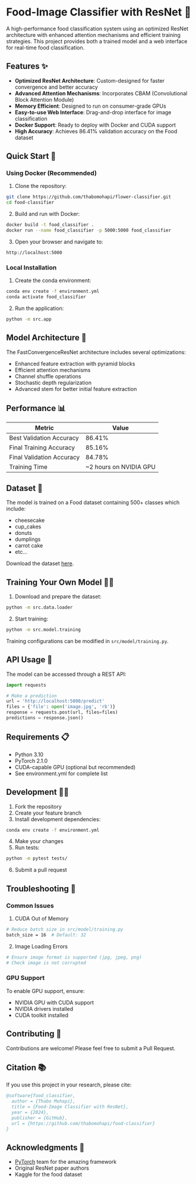 # Food-Image Classifier with ResNet 🌸

A high-performance food classification system using an optimized ResNet architecture with enhanced attention mechanisms and efficient training strategies. This project provides both a trained model and a web interface for real-time food classification.

## Features ✨

- **Optimized ResNet Architecture**: Custom-designed for faster convergence and better accuracy
- **Advanced Attention Mechanisms**: Incorporates CBAM (Convolutional Block Attention Module)
- **Memory Efficient**: Designed to run on consumer-grade GPUs
- **Easy-to-use Web Interface**: Drag-and-drop interface for image classification
- **Docker Support**: Ready to deploy with Docker and CUDA support
- **High Accuracy**: Achieves 86.41% validation accuracy on the Food dataset

## Quick Start 🚀

### Using Docker (Recommended)

1. Clone the repository:
```bash
git clone https://github.com/thabomohapi/flower-classifier.git
cd food-classifier
```

2. Build and run with Docker:
```bash
docker build -t food_classifier .
docker run --name food_classifier -p 5000:5000 food_classifier
```

3. Open your browser and navigate to:
```
http://localhost:5000
```

### Local Installation

1. Create the conda environment:
```bash
conda env create -f environment.yml
conda activate food_classifier
```

2. Run the application:
```bash
python -m src.app
```

## Model Architecture 🧠

The FastConvergenceResNet architecture includes several optimizations:

- Enhanced feature extraction with pyramid blocks
- Efficient attention mechanisms
- Channel shuffle operations
- Stochastic depth regularization
- Advanced stem for better initial feature extraction

## Performance 📊

| Metric | Value |
|--------|--------|
| Best Validation Accuracy | 86.41% |
| Final Training Accuracy | 85.16% |
| Final Validation Accuracy | 84.78% |
| Training Time | ~2 hours on NVIDIA GPU |

## Dataset 📸

The model is trained on a Food dataset containing 500+ classes which include:
- cheesecake
- cup_cakes
- donuts
- dumplings
- carrot cake
- etc...

Download the dataset [here](https://www.kaggle.com/api/v1/datasets/download/kmader/food41).

## Training Your Own Model 🏋️‍♂️

1. Download and prepare the dataset:
```bash
python -m src.data.loader
```

2. Start training:
```bash
python -m src.model.training
```

Training configurations can be modified in `src/model/training.py`.

## API Usage 🔌

The model can be accessed through a REST API:

```python
import requests

# Make a prediction
url = 'http://localhost:5000/predict'
files = {'file': open('image.jpg', 'rb')}
response = requests.post(url, files=files)
predictions = response.json()
```

## Requirements 📋

- Python 3.10
- PyTorch 2.1.0
- CUDA-capable GPU (optional but recommended)
- See environment.yml for complete list

## Development 👩‍💻

1. Fork the repository
2. Create your feature branch
3. Install development dependencies:
```bash
conda env create -f environment.yml
```
4. Make your changes
5. Run tests:
```bash
python -m pytest tests/
```
6. Submit a pull request

## Troubleshooting 🔧

### Common Issues

1. CUDA Out of Memory
```bash
# Reduce batch size in src/model/training.py
batch_size = 16  # Default: 32
```

2. Image Loading Errors
```bash
# Ensure image format is supported (jpg, jpeg, png)
# Check image is not corrupted
```

### GPU Support

To enable GPU support, ensure:
- NVIDIA GPU with CUDA support
- NVIDIA drivers installed
- CUDA toolkit installed

## Contributing 🤝

Contributions are welcome! Please feel free to submit a Pull Request.

## Citation 📚

If you use this project in your research, please cite:

```bibtex
@software{food_classifier,
  author = {Thabo Mohapi},
  title = {Food-Image Classifier with ResNet},
  year = {2024},
  publisher = {GitHub},
  url = {https://github.com/thabomohapi/food-classifier}
}
```

## Acknowledgments 🙏

- [PyTorch](https://pytorch.org/) team for the amazing framework
- Original ResNet paper authors
- Kaggle for the food dataset
